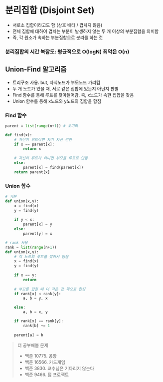 # 분리집합 (Disjoint Set)
 - 서로소 집합이라고도 함 (상호 배타 / 겹치지 않음)
 - 전체 집합에 대하여 겹치는 부분이 발생하지 않는 두 개 이상의 부분집합을 의미함
 - 즉, 각 원소가 속하는 부분집합으로 분리를 하는 것

### 분리집합의 시간 복잡도: 평균적으로 O(logN) 최악은 O(n)

## Union-Find 알고리즘
 * 트리구조 사용. but, 자식노드가 부모노드 가리킴
 * 두 개 노드가 있을 때, 서로 같은 집합에 있는지 아닌지 판별
 * Find 함수를 통해 루트를 찾아들어감. 즉, x노드가 속한 집합을 찾음
 * Union 함수를 통해 x노드와 y노드의 집합을 합침

### Find 함수
``` python
parent = list(range(n+1)) # 초기화

def find(x):
    # 자신이 루트이면 자기 자신 반환
    if x == parent[x]: 
        return x
    
    # 자신이 루트가 아니면 부모를 루트로 만듦
    else:
        parent[x] = find(parent[x])
    return parent[x]
``` 

### Union 함수
``` python
# 기본
def union(x,y):
    x = find(x)
    y = find(y)
    
    if y < x:
        parent[x] = y
    else:
        parent[y] = x

# rank 사용
rank = list(range(n+1))
def union(x,y):
    # 각 노드의 루트를 찾아서 담음
    x = find(x)
    y = find(y)
    
    if x == y:
        return
    
    # 부모를 합칠 때 더 작은 값 쪽으로 합침
    if rank[x] < rank[y]:
    	a, b = y, x

    else:
    	a, b = x, y

    if rank[x] == rank[y]:
    	rank[b] += 1
    
    parent[a] = b 
``` 


> 더 공부해볼 문제
> - 백준 10775. 공항
> - 백준 16566. 카드게임
> - 백준 3830. 교수님은 기다리지 않는다
> - 백준 9466. 텀 프로젝트